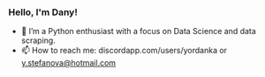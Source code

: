 ### Hello, I'm Dany!

- 🌱 I’m a Python enthusiast with a focus on Data Science and data scraping.
- 📫 How to reach me: discordapp.com/users/yordanka or y.stefanova@hotmail.com

<img src="https://tested-fuchsia-spear.glitch.me/1x1.png?v=1" width="1" height="1" />

